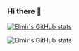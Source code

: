 ### Hi there 👋
[![Elmir's GitHub stats](https://github-readme-stats.vercel.app/api?username=elmirge7)](https://github.com/anuraghazra/github-readme-stats)

![Elmir's GitHub stats](https://github-readme-stats.vercel.app/api?username=elmirge7&show_icons=true)

<!--
**elmirge7/elmirge7** is a ✨ _special_ ✨ repository because its `README.md` (this file) appears on your GitHub profile.

Here are some ideas to get you started:

- 🔭 I’m currently working on ...
- 🌱 I’m currently learning ...
- 👯 I’m looking to collaborate on ...
- 🤔 I’m looking for help with ...
- 💬 Ask me about ...
- 📫 How to reach me: ...
- 😄 Pronouns: ...
- ⚡ Fun fact: ...
-->
